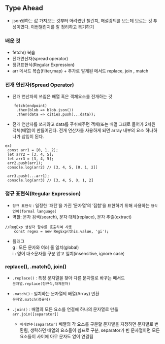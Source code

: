 ## Type Ahead
+ json원하는 값 가져오는 것부터 어려웠던 챌린지, 해설강의를 보는데 모르는 것 투성이였다. 이번챌린지를 잘 정리하고 복기하기
 ### 배운 것    
+ fetch() 복습
+ 전개연산자(spread operator) 
+ 정규표현식(Regular Expression)
+ arr 메서드 복습(filter,map) + 추가로 알게된 메서드 replace, join , match

### 전개 연산자(Spread Operator)
+ 전개 연산자의 쓰임은 배열 혹은 객체요소를 전개하는 것 
 ```
     fetch(endpoint)
      .then(blob => blob.json())
      .then(data => cities.push(...data)); 
 ```
+ 전개 연산자를 쓰지않고 data를 푸쉬해주면 객체(또는 배열 그대로 들어가 2차원 객체(배열)이 만들어진다.
전개 연산자를 사용하게 되면 array 내부의 요소 하나하나가 삽입이 된다.

 ```
 ex)
  const arr1 = [0, 1, 2];
  let arr2 = [3, 4, 5];
  let arr3 = [3, 4, 5];
  arr2.push(arr1);
  console.log(arr2) // [3, 4, 5, [0, 1, 2]]

  arr3.push(...arr1);
  console.log(arr3) // [3, 4, 5, 0, 1, 2]

 ```

### 정규 표현식(Regular Expression)
+ ```정규 표현식``` : 일정한 ‘패턴’을 가진 ‘문자열’의 ‘집합’을 표현하기 위해 사용하는 ```형식 언어(formal language)``` 
+ 역할:  문자 검색(search), 문자 대체(replace), 문자 추출(extract)

```
//RegExp 생성자 함수를 호출하여 사용
    const regex = new RegExp(this.value, 'gi');
```
+ 플래그   
  g :	모든 문자와 여러 줄 일치(global)   
  i :	영어 대소문자를 구분 않고 일치(insensitive, ignore case)


### replace(), .match(),  join()
+ ```.replace()``` : 특정 문자열을 찾아 다른 문자열로 바꾸는 메서드    
```문자열.replace(정규식,대체문자)```   
+ ```.match()``` : 일치하는 문자열의 배열(Array) 반환   
 ```문자열.match(정규식)```    
   
+ ```.join()```   :  배열의 모든 요소를 연결해 하나의 문자열로 만듦      
```arr.join([separator])```   

  + ```매개변수(separator)``` 배열의 각 요소를 구분할 문자열을 지정하면 문자열로 변환됨, 생략하면 배열의 요소들이 쉼표로 구분, separator가 빈 문자열이면 모든 요소들이 사이에 아무 문자도 없이 연결됨
 